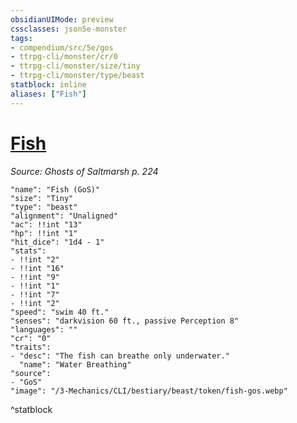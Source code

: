 ```yaml
---
obsidianUIMode: preview
cssclasses: json5e-monster
tags:
- compendium/src/5e/gos
- ttrpg-cli/monster/cr/0
- ttrpg-cli/monster/size/tiny
- ttrpg-cli/monster/type/beast
statblock: inline
aliases: ["Fish"]
---
```

# [Fish](3-Mechanics\CLI\bestiary\beast/fish-gos.md)
*Source: Ghosts of Saltmarsh p. 224*  

```statblock
"name": "Fish (GoS)"
"size": "Tiny"
"type": "beast"
"alignment": "Unaligned"
"ac": !!int "13"
"hp": !!int "1"
"hit_dice": "1d4 - 1"
"stats":
- !!int "2"
- !!int "16"
- !!int "9"
- !!int "1"
- !!int "7"
- !!int "2"
"speed": "swim 40 ft."
"senses": "darkvision 60 ft., passive Perception 8"
"languages": ""
"cr": "0"
"traits":
- "desc": "The fish can breathe only underwater."
  "name": "Water Breathing"
"source":
- "GoS"
"image": "/3-Mechanics/CLI/bestiary/beast/token/fish-gos.webp"
```
^statblock